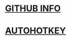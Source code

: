 # [GITHUB INFO](https://pauljohnsgit.github.io/Gitinfo/)

# [AUTOHOTKEY](https://pauljohnsgit.github.io/AutoHotKey/)
